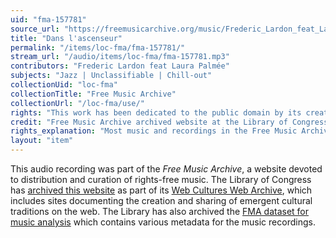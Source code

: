 ```yaml
---
uid: "fma-157781"
source_url: "https://freemusicarchive.org/music/Frederic_Lardon_feat_Laura_Palme/Jazz__la_cool_pour_les_vacances_sur_la_plage_ou__la_montagne_1678/Frederic_Lardon_feat_Laura_Palme_-_Jazz__la_cool_pour_les_vacances_sur_la_plage_ou__la_montagne_-_02_Dans_lascenseur_1375"
title: "Dans l'ascenseur"
permalink: "/items/loc-fma/fma-157781/"
stream_url: "/audio/items/loc-fma/fma-157781.mp3"
contributors: "Frederic Lardon feat Laura Palmée"
subjects: "Jazz | Unclassifiable | Chill-out"
collectionUid: "loc-fma"
collectionTitle: "Free Music Archive"
collectionUrl: "/loc-fma/use/"
rights: "This work has been dedicated to the public domain by its creator, thus is free to use and reuse without restriction. You can copy, modify, distribute and perform the work, even for commercial purposes, all without asking permission. Attribution is recommended but not required."
credit: "Free Music Archive archived website at the Library of Congress, Web Archives Division."
rights_explanation: "Most music and recordings in the Free Music Archive are not in the public domain. However, Citizen DJ provides a subset of recordings from the Free Music Archive that were published under a Public domain dedication license by their creators, thus are in the public domain."
layout: "item"
---
```


This audio recording was part of the _Free Music Archive_, a website devoted to distribution and curation of rights-free music. The Library of Congress has [archived this website](https://www.loc.gov/item/lcwaN0026492/) as part of its [Web Cultures Web Archive](https://www.loc.gov/collections/web-cultures-web-archive/about-this-collection/), which includes sites documenting the creation and sharing of emergent cultural traditions on the web. The Library has also archived the [FMA dataset for music analysis](https://catalog.loc.gov/vwebv/search?searchCode=LCCN&searchArg=2018655052&searchType=1&permalink=y) which contains various metadata for the music recordings.